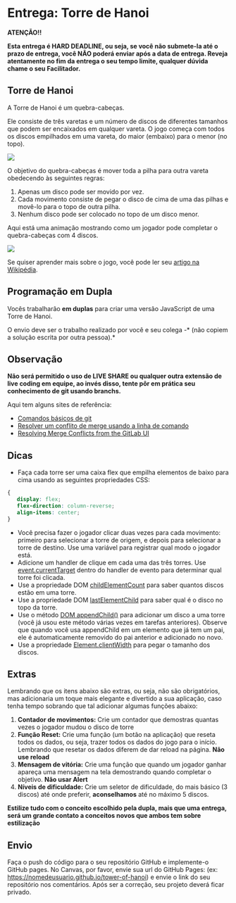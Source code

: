 # Entrega: Torre de Hanoi

**ATENÇÃO!!**

**Esta entrega é HARD DEADLINE, ou seja, se você não submete-la até o prazo de entrega, você NÃO poderá enviar após a data de entrega. Reveja atentamente no fim da entrega o seu tempo limite, qualquer dúvida chame o seu Facilitador.**

## Torre de Hanoi

A Torre de Hanoi é um quebra-cabeças.

Ele consiste de três varetas e um número de discos de diferentes tamanhos que podem ser encaixados em qualquer vareta. O jogo começa com todos os discos empilhados em uma vareta, do maior (embaixo) para o menor (no topo).

![](https://i.snag.gy/g1vxDG.jpg)

O objetivo do quebra-cabeças é mover toda a pilha para outra vareta obedecendo às seguintes regras:

1. Apenas um disco pode ser movido por vez.
2. Cada movimento consiste de pegar o disco de cima de uma das pilhas e movê-lo para o topo de outra pilha.
3. Nenhum disco pode ser colocado no topo de um disco menor.

Aqui está uma animação mostrando como um jogador pode completar o quebra-cabeças com 4 discos.

![](https://media.giphy.com/media/rutTKcoKSCSYM/giphy.gif)

Se quiser aprender mais sobre o jogo, você pode ler seu [artigo na Wikipédia](https://pt.wikipedia.org/wiki/Torre_de_Han%C3%B3i).

## Programação em Dupla

Vocês trabalharão **em duplas** para criar uma versão JavaScript de uma Torre de Hanoi.

O envio deve ser o trabalho realizado por você e seu colega -* (não copiem a solução escrita por outra pessoa).*

## Observação

**Não será permitido o uso de LIVE SHARE ou qualquer outra extensão de live coding em equipe, ao invés disso, tente pôr em prática seu conhecimento de git usando branchs.**

Aqui tem alguns sites de referência:

* [Comandos básicos de git](https://rogerdudler.github.io/git-guide/index.pt_BR.html)
* [Resolver um conflito de merge usando a linha de comando](https://docs.github.com/pt/free-pro-team@latest/github/collaborating-with-issues-and-pull-requests/resolving-a-merge-conflict-using-the-command-line) 
* [Resolving Merge Conflicts from the GitLab UI](https://about.gitlab.com/blog/2016/09/06/resolving-merge-conflicts-from-the-gitlab-ui/)

## Dicas

* Faça cada torre ser uma caixa flex que empilha elementos de baixo para cima usando as seguintes propriedades CSS:

```css
{
   display: flex; 
   flex-direction: column-reverse; 
   align-items: center;
}
```

* Você precisa fazer o jogador clicar duas vezes para cada movimento: primeiro para selecionar a torre de origem, e depois para selecionar a torre de destino. Use uma variável para registrar qual modo o jogador está.
* Adicione um handler de clique em cada uma das três torres. Use [event.currentTarget](https://developer.mozilla.org/en-US/docs/Web/API/Event/currentTarget) dentro do handler de evento para determinar qual torre foi clicada.
* Use a propriedade DOM [childElementCount](https://developer.mozilla.org/en-US/docs/Web/API/ParentNode/childElementCount) para saber quantos discos estão em uma torre.
* Use a propriedade DOM [lastElementChild](https://developer.mozilla.org/en-US/docs/Web/API/ParentNode/lastElementChild) para saber qual é o disco no topo da torre.
* Use o método [DOM appendChild()](https://developer.mozilla.org/en-US/docs/Web/API/Node/appendChild) para adicionar um disco a uma torre (você já usou este método várias vezes em tarefas anteriores). Observe que quando você usa appendChild em um elemento que já tem um pai, ele é automaticamente removido do pai anterior e adicionado no novo.
* Use a propriedade [Element.clientWidth](https://developer.mozilla.org/en-US/docs/Web/API/Element/clientWidth) para pegar o tamanho dos discos.

## Extras

Lembrando que os itens abaixo são extras, ou seja, não são obrigatórios, mas adicionaria um toque mais elegante e divertido a sua aplicação, caso tenha tempo sobrando que tal adicionar algumas funções abaixo:

1. **Contador de movimentos:** Crie um contador que demostras quantas vezes o jogador mudou o disco de torre
2. **Função Reset:** Crie uma função (um botão na aplicação) que reseta todos os dados, ou seja, trazer todos os dados do jogo para o início. Lembrando que resetar os dados diferem de dar reload na página. **Não use reload**
3. **Mensagem de vitória:** Crie uma função que quando um jogador ganhar apareça uma mensagem na tela demostrando quando completar o objetivo. **Não usar Alert**
4. **Níveis de dificuldade:** Crie um seletor de dificuldade, do mais básico (3 discos) até onde preferir, **aconselhamos** até no máximo 5 discos.


**Estilize tudo com o conceito escolhido pela dupla, mais que uma entrega, será um grande contato a conceitos novos que ambos tem sobre estilização**

## Envio

Faça o push do código para o seu repositório GitHub e implemente-o GitHub pages. No Canvas, por favor, envie sua url do GitHub Pages: (ex: https://nomedeusuario.github.io/tower-of-hanoi) e envie o link do seu repositório nos comentários. Após ser a correção, seu projeto deverá ficar privado.

